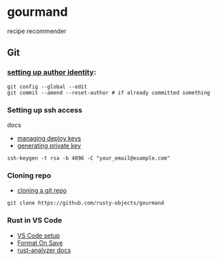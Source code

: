 # gourmand
recipe recommender

## Git
### [setting up author identity](https://docs.github.com/en/account-and-profile/setting-up-and-managing-your-personal-account-on-github/managing-email-preferences/setting-your-commit-email-address):
```
git config --global --edit
git commit --amend --reset-author # if already committed something
```
### Setting up ssh access
docs
* [managing deploy keys](https://docs.github.com/en/authentication/connecting-to-github-with-ssh/managing-deploy-keys#set-up-deploy-keys)
* [generating private key](https://docs.github.com/en/authentication/connecting-to-github-with-ssh/generating-a-new-ssh-key-and-adding-it-to-the-ssh-agent#generating-a-new-ssh-key)
```
ssh-keygen -t rsa -b 4096 -C "your_email@example.com"

```

### Cloning repo
* [cloning a git repo](https://docs.github.com/en/repositories/creating-and-managing-repositories/cloning-a-repository)
```
git clone https://github.com/rusty-objects/gourmand
```

### Rust in VS Code
* [VS Code setup](https://users.rust-lang.org/t/setting-up-rust-with-vs-code/76907)
* [Format On Save](https://stackoverflow.com/questions/67859926/how-to-run-cargo-fmt-on-save-in-vscode)
* [rust-analyzer docs](https://marketplace.visualstudio.com/items?itemName=rust-lang.rust-analyzer)
